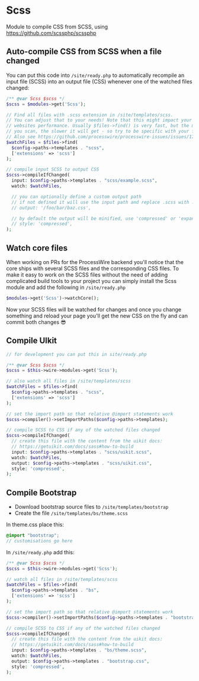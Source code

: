 # Scss

Module to compile CSS from SCSS, using https://github.com/scssphp/scssphp

## Auto-compile CSS from SCSS when a file changed

You can put this code into `/site/ready.php` to automatically recompile an input file (SCSS) into an output file (CSS) whenever one of the watched files changed:

```php
/** @var Scss $scss */
$scss = $modules->get('Scss');

// Find all files with .scss extension in /site/templates/scss.
// You can adjust that to your needs! Note that this might impact your
// websites performance. Usually $files->find() is very fast, but the more files
// you scan, the slower it will get - so try to be specific with your find().
// Also see https://github.com/processwire/processwire-issues/issues/1791
$watchFiles = $files->find(
  $config->paths->templates . "scss",
  ['extensions' => 'scss']
);

// compile input SCSS to output CSS
$scss->compileIfChanged(
  input: $config->paths->templates . "scss/example.scss",
  watch: $watchFiles,

  // you can optionally define a custom output path
  // if not defined it will use the input path and replace .scss with .css
  // output: '/foo/bar/baz.css',

  // by default the output will be minified, use 'compressed' or 'expanded'
  // style: 'compressed',
);
```

## Watch core files

When working on PRs for the ProcessWire backend you'll notice that the core ships with several SCSS files and the corresponding CSS files. To make it easy to work on the SCSS files without the need of adding complicated build tools to your project you can simply install the Scss module and add the following in `/site/ready.php`

```php
$modules->get('Scss')->watchCore();
```

Now your SCSS files will be watched for changes and once you change something and reload your page you'll get the new CSS on the fly and can commit both changes 😎

## Compile UIkit

```php
// for development you can put this in site/ready.php

/** @var Scss $scss */
$scss = $this->wire->modules->get('Scss');

// also watch all files in /site/templates/scss
$watchFiles = $files->find(
  $config->paths->templates . "scss",
  ['extensions' => 'scss']
);

// set the import path so that relative @import statements work
$scss->compiler()->setImportPaths($config->paths->templates);

// compile SCSS to CSS if any of the watched files changed
$scss->compileIfChanged(
  // create this file with the content from the uikit docs:
  // https://getuikit.com/docs/sass#how-to-build
  input: $config->paths->templates . "scss/uikit.scss",
  watch: $watchFiles,
  output: $config->paths->templates . "scss/uikit.css",
  style: 'compressed',
);
```

## Compile Bootstrap

- Download bootstrap source files to `/site/templates/bootstrap`
- Create the file `/site/templates/bs/theme.scss`

In theme.css place this:

```scss
@import "bootstrap";
// customisations go here
```

In `/site/ready.php` add this:

```php
/** @var Scss $scss */
$scss = $this->wire->modules->get('Scss');

// watch all files in /site/templates/scss
$watchFiles = $files->find(
  $config->paths->templates . "bs",
  ['extensions' => 'scss']
);

// set the import path so that relative @import statements work
$scss->compiler()->setImportPaths($config->paths->templates . "bootstrap/scss");

// compile SCSS to CSS if any of the watched files changed
$scss->compileIfChanged(
  // create this file with the content from the uikit docs:
  // https://getuikit.com/docs/sass#how-to-build
  input: $config->paths->templates . "bs/theme.scss",
  watch: $watchFiles,
  output: $config->paths->templates . "bootstrap.css",
  style: 'compressed',
);
```
